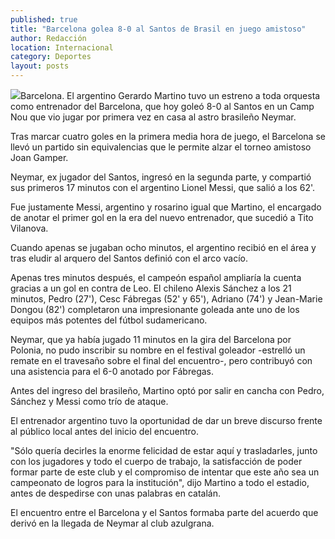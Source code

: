 ```yaml
---
published: true
title: "Barcelona golea 8-0 al Santos de Brasil en juego amistoso"
author: Redacción
location: Internacional
category: Deportes
layout: posts
---
```


![](http://i.imgur.com/f87GmZim.jpg)Barcelona. El argentino Gerardo Martino tuvo un estreno a toda orquesta como entrenador del Barcelona, que hoy goleó 8-0 al Santos en un Camp Nou que vio jugar por primera vez en casa al astro brasileño Neymar.

Tras marcar cuatro goles en la primera media hora de juego, el Barcelona se llevó un partido sin equivalencias que le permite alzar el torneo amistoso Joan Gamper.

Neymar, ex jugador del Santos, ingresó en la segunda parte, y compartió sus primeros 17 minutos con el argentino Lionel Messi, que salió a los 62'.

Fue justamente Messi, argentino y rosarino igual que Martino, el encargado de anotar el primer gol en la era del nuevo entrenador, que sucedió a Tito Vilanova.

Cuando apenas se jugaban ocho minutos, el argentino recibió en el área y tras eludir al arquero del Santos definió con el arco vacío.

Apenas tres minutos después, el campeón español ampliaría la cuenta gracias a un gol en contra de Leo. El chileno Alexis Sánchez a los 21 minutos, Pedro (27'), Cesc Fábregas (52' y 65'), Adriano (74') y Jean-Marie Dongou (82') completaron una impresionante goleada ante uno de los equipos más potentes del fútbol sudamericano.

Neymar, que ya había jugado 11 minutos en la gira del Barcelona por Polonia, no pudo inscribir su nombre en el festival goleador -estrelló un remate en el travesaño sobre el final del encuentro-, pero contribuyó con una asistencia para el 6-0 anotado por Fábregas.

Antes del ingreso del brasileño, Martino optó por salir en cancha con Pedro, Sánchez y Messi como trío de ataque.

El entrenador argentino tuvo la oportunidad de dar un breve discurso frente al público local antes del inicio del encuentro.

"Sólo quería decirles la enorme felicidad de estar aquí y trasladarles, junto con los jugadores y todo el cuerpo de trabajo, la satisfacción de poder formar parte de este club y el compromiso de intentar que este año sea un campeonato de logros para la institución", dijo Martino a todo el estadio, antes de despedirse con unas palabras en catalán.

El encuentro entre el Barcelona y el Santos formaba parte del acuerdo que derivó en la llegada de Neymar al club azulgrana.
